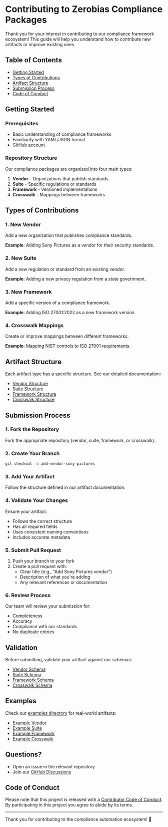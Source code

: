 # Contributing to Zerobias Compliance Packages

Thank you for your interest in contributing to our compliance framework ecosystem! This guide will help you understand how to contribute new artifacts or improve existing ones.

## Table of Contents

- [Getting Started](#getting-started)
- [Types of Contributions](#types-of-contributions)
- [Artifact Structure](#artifact-structure)
- [Submission Process](#submission-process)
- [Code of Conduct](#code-of-conduct)

## Getting Started

### Prerequisites

- Basic understanding of compliance frameworks
- Familiarity with YAML/JSON format
- GitHub account

### Repository Structure

Our compliance packages are organized into four main types:

1. **Vendor** - Organizations that publish standards
2. **Suite** - Specific regulations or standards
3. **Framework** - Versioned implementations
4. **Crosswalk** - Mappings between frameworks

## Types of Contributions

### 1. New Vendor

Add a new organization that publishes compliance standards.

**Example**: Adding Sony Pictures as a vendor for their security standards.

### 2. New Suite

Add a new regulation or standard from an existing vendor.

**Example**: Adding a new privacy regulation from a state government.

### 3. New Framework

Add a specific version of a compliance framework.

**Example**: Adding ISO 27001:2022 as a new framework version.

### 4. Crosswalk Mappings

Create or improve mappings between different frameworks.

**Example**: Mapping NIST controls to ISO 27001 requirements.

## Artifact Structure

Each artifact type has a specific structure. See our detailed documentation:

- [Vendor Structure](artifact-types/vendor.md)
- [Suite Structure](artifact-types/suite.md)
- [Framework Structure](artifact-types/framework.md)
- [Crosswalk Structure](artifact-types/crosswalk.md)

## Submission Process

### 1. Fork the Repository

Fork the appropriate repository (vendor, suite, framework, or crosswalk).

### 2. Create Your Branch

```bash
git checkout -b add-vendor-sony-pictures
```

### 3. Add Your Artifact

Follow the structure defined in our artifact documentation.

### 4. Validate Your Changes

Ensure your artifact:
- Follows the correct structure
- Has all required fields
- Uses consistent naming conventions
- Includes accurate metadata

### 5. Submit Pull Request

1. Push your branch to your fork
2. Create a pull request with:
   - Clear title (e.g., "Add Sony Pictures vendor")
   - Description of what you're adding
   - Any relevant references or documentation

### 6. Review Process

Our team will review your submission for:
- Completeness
- Accuracy
- Compliance with our standards
- No duplicate entries

## Validation

Before submitting, validate your artifact against our schemas:

- [Vendor Schema](schemas/vendor.schema.json)
- [Suite Schema](schemas/suite.schema.json)
- [Framework Schema](schemas/framework.schema.json)
- [Crosswalk Schema](schemas/crosswalk.schema.json)

## Examples

Check our [examples directory](examples/) for real-world artifacts:
- [Example Vendor](examples/vendor-example/)
- [Example Suite](examples/suite-example/)
- [Example Framework](examples/framework-example/)
- [Example Crosswalk](examples/crosswalk-example/)

## Questions?

- Open an issue in the relevant repository
- Join our [GitHub Discussions](https://github.com/orgs/zerobias-org/discussions)

## Code of Conduct

Please note that this project is released with a [Contributor Code of Conduct](CODE_OF_CONDUCT.md). By participating in this project you agree to abide by its terms.

---

Thank you for contributing to the compliance automation ecosystem! 🎉